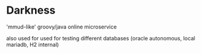 # Darkness

'mmud-like' groovy/java online microservice

also used for used for testing different databases (oracle autonomous, local mariadb, H2 internal)